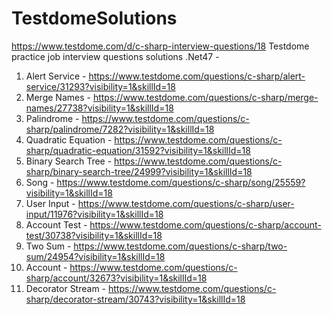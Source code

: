 # TestdomeSolutions
https://www.testdome.com/d/c-sharp-interview-questions/18
Testdome practice job interview questions solutions
.Net47 - 
1. Alert Service      - https://www.testdome.com/questions/c-sharp/alert-service/31293?visibility=1&skillId=18
2. Merge Names        - https://www.testdome.com/questions/c-sharp/merge-names/27738?visibility=1&skillId=18
3. Palindrome         - https://www.testdome.com/questions/c-sharp/palindrome/7282?visibility=1&skillId=18
4. Quadratic Equation - https://www.testdome.com/questions/c-sharp/quadratic-equation/31592?visibility=1&skillId=18
5. Binary Search Tree - https://www.testdome.com/questions/c-sharp/binary-search-tree/24999?visibility=1&skillId=18
6. Song               - https://www.testdome.com/questions/c-sharp/song/25559?visibility=1&skillId=18
7. User Input         - https://www.testdome.com/questions/c-sharp/user-input/11976?visibility=1&skillId=18
8. Account Test       - https://www.testdome.com/questions/c-sharp/account-test/30738?visibility=1&skillId=18
9. Two Sum            - https://www.testdome.com/questions/c-sharp/two-sum/24954?visibility=1&skillId=18
10. Account           - https://www.testdome.com/questions/c-sharp/account/32673?visibility=1&skillId=18
11. Decorator Stream  - https://www.testdome.com/questions/c-sharp/decorator-stream/30743?visibility=1&skillId=18
